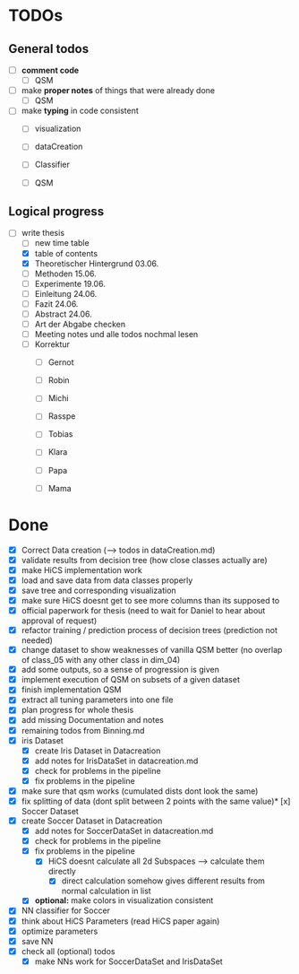 # TODOs

## General todos

* [ ] __comment code__
  * [ ] QSM
* [ ] make __proper notes__ of things that were already done
  * [ ] QSM
* [ ] make __typing__ in code consistent
  * [ ] visualization
  * [ ] dataCreation
  * [ ] Classifier
  * [ ] QSM


## Logical progress

* [ ] write thesis
  * [ ] new time table
  * [x] table of contents
  * [x] Theoretischer Hintergrund                 03.06.
  * [ ] Methoden                                  15.06.
  * [ ] Experimente                               19.06.
  * [ ] Einleitung                                24.06.
  * [ ] Fazit                                     24.06.
  * [ ] Abstract                                  24.06.
  * [ ] Art der Abgabe checken
  * [ ] Meeting notes und alle todos nochmal lesen
  * [ ] Korrektur
    * [ ] Gernot
    * [ ] Robin
    * [ ] Michi
    * [ ] Rasspe
    * [ ] Tobias
    * [ ] Klara
    * [ ] Papa
    * [ ] Mama



# Done

* [x] Correct Data creation (--> todos in dataCreation.md)
* [x] validate results from decision tree (how close classes actually are)
* [x] make HiCS implementation work
* [x] load and save data from data classes properly
* [x] save tree and corresponding visualization
* [x] make sure HiCS doesnt get to see more columns than its supposed to
* [x] official paperwork for thesis (need to wait for Daniel to hear about
approval of request)
* [x] refactor training / prediction process of decision trees (prediction not
needed)
* [x] change dataset to show weaknesses of vanilla QSM better (no overlap of
class_05 with any other class in dim_04)
* [x] add some outputs, so a sense of progression is given
* [x] implement execution of QSM on subsets of a given dataset
* [x] finish implementation QSM
* [x] extract all tuning parameters into one file
* [x] plan progress for whole thesis
* [x] add missing Documentation and notes
* [x] remaining todos from Binning.md
* [x] iris Dataset
  * [x] create Iris Dataset in Datacreation
  * [x] add notes for IrisDataSet in datacreation.md
  * [x] check for problems in the pipeline
  * [x] fix problems in the pipeline
* [x] make sure that qsm works (cumulated dists dont look the same)
* [x] fix splitting of data (dont split between 2 points with the same value)* [x] Soccer Dataset
* [x] create Soccer Dataset in Datacreation
  * [x] add notes for SoccerDataSet in datacreation.md
  * [x] check for problems in the pipeline
  * [x] fix problems in the pipeline
    * [x] HiCS doesnt calculate all 2d Subspaces --> calculate them directly
      * [x] direct calculation somehow gives different results from normal calculation in list
  * [x] __optional:__ make colors in visualization consistent
* [x] NN classifier for Soccer
* [x] think about HiCS Parameters (read HiCS paper again)
* [x] optimize parameters
* [x] save NN
* [x] check all (optional) todos
    * [x] make NNs work for SoccerDataSet and IrisDataSet